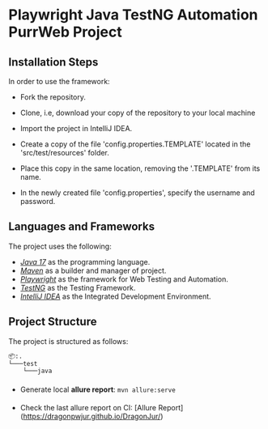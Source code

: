 # Playwright Java TestNG Automation PurrWeb Project

## Installation Steps

In order to use the framework:

- Fork the repository.
- Clone, i.e, download your copy of the repository to your local machine 
- Import the project in IntelliJ IDEA.

- Create a copy of the file 'config.properties.TEMPLATE' located in the 'src/test/resources' folder.
- Place this copy in the same location, removing the '.TEMPLATE' from its name.
- In the newly created file 'config.properties', specify the username and password.

## Languages and Frameworks

The project uses the following:

- *[Java 17](https://openjdk.org/projects/jdk/17/)* as the programming language.
- *[Maven](https://maven.apache.org/index.html)* as a builder and manager of project.
- *[Playwright](https://playwright.dev/)* as the framework for Web Testing and Automation.
- *[TestNG](https://testng.org/doc/)* as the Testing Framework.
- *[IntelliJ IDEA](https://www.jetbrains.com/idea/)* as the Integrated Development Environment.

## Project Structure

The project is structured as follows:

```bash
📦:.
└───test
    └───java

```
####
* Generate local <b>allure report</b>: `mvn allure:serve`
####
* Check the last allure report on CI: [Allure Report] (https://dragonpwjur.github.io/DragonJur/)

